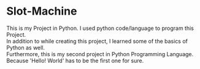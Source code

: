 # Slot-Machine
This is my Project in Python. I used python code/language to program this Project.<br>
In addition to while creating this project, I learned some of the basics of Python as well. <br> Furthermore, this is my second project in Python Programming Language.</br>
Because 'Hello! World' has to be the first one for sure.<br>
